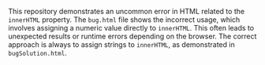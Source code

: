 This repository demonstrates an uncommon error in HTML related to the `innerHTML` property.  The `bug.html` file shows the incorrect usage, which involves assigning a numeric value directly to `innerHTML`. This often leads to unexpected results or runtime errors depending on the browser. The correct approach is always to assign strings to `innerHTML`, as demonstrated in `bugSolution.html`.